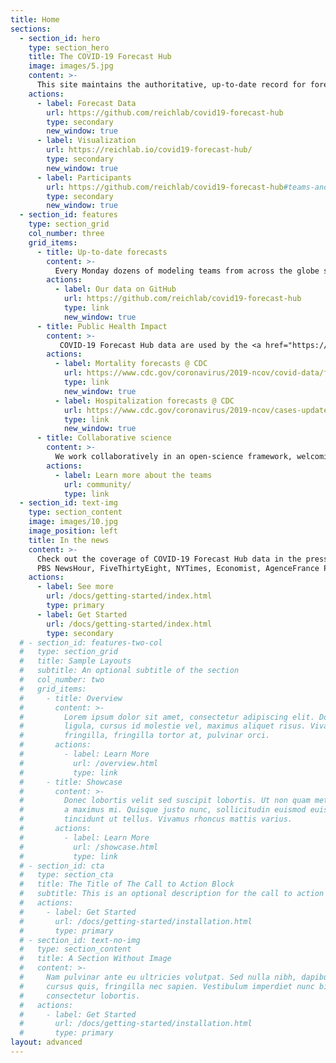 ```yaml
---
title: Home
sections:
  - section_id: hero
    type: section_hero
    title: The COVID-19 Forecast Hub
    image: images/5.jpg
    content: >-
      This site maintains the authoritative, up-to-date record for forecasts of COVID-19 deaths and hospitalizations in the US created by dozens of leading modeling teams from around the globe. 
    actions:
      - label: Forecast Data
        url: https://github.com/reichlab/covid19-forecast-hub
        type: secondary
        new_window: true
      - label: Visualization
        url: https://reichlab.io/covid19-forecast-hub/
        type: secondary
        new_window: true
      - label: Participants
        url: https://github.com/reichlab/covid19-forecast-hub#teams-and-models
        type: secondary
        new_window: true
  - section_id: features
    type: section_grid
    col_number: three
    grid_items:
      - title: Up-to-date forecasts
        content: >-
          Every Monday dozens of modeling teams from across the globe submit forecasts of the trajectory of the COVID-19 outbreak in the US to our forecast data repository. We take these data and build a single ensemble forecast.
        actions:
          - label: Our data on GitHub
            url: https://github.com/reichlab/covid19-forecast-hub
            type: link
            new_window: true
      - title: Public Health Impact
        content: >-
           COVID-19 Forecast Hub data are used by the <a href="https://www.cdc.gov/coronavirus/2019-ncov/covid-data/forecasting-us.html" target="_blank">US Centers for Disease Control and Prevention</a> and the data journalism site <a href="https://projects.fivethirtyeight.com/covid-forecasts/" target="_blank">FiveThirtyEight</a>. Through these channels, and our public data repository, our work serves as a vital source of public information about where the outbreak is headed next.
        actions:
          - label: Mortality forecasts @ CDC
            url: https://www.cdc.gov/coronavirus/2019-ncov/covid-data/forecasting-us.html
            type: link
            new_window: true
          - label: Hospitalization forecasts @ CDC
            url: https://www.cdc.gov/coronavirus/2019-ncov/cases-updates/hospitalizations-forecasts.html
            type: link
            new_window: true
      - title: Collaborative science
        content: >-
          We work collaboratively in an open-science framework, welcoming participation from modeling teams around the globe to submit predictions from their best COVID-19 models.
        actions:
          - label: Learn more about the teams
            url: community/
            type: link
  - section_id: text-img
    type: section_content
    image: images/10.jpg
    image_position: left
    title: In the news
    content: >-
      Check out the coverage of COVID-19 Forecast Hub data in the press!  
      PBS NewsHour, FiveThirtyEight, NYTimes, Economist, AgenceFrance Press, Boston Globe, Washington Post, ABC News
    actions:
      - label: See more
        url: /docs/getting-started/index.html
        type: primary
      - label: Get Started
        url: /docs/getting-started/index.html
        type: secondary
  # - section_id: features-two-col
  #   type: section_grid
  #   title: Sample Layouts
  #   subtitle: An optional subtitle of the section
  #   col_number: two
  #   grid_items:
  #     - title: Overview
  #       content: >-
  #         Lorem ipsum dolor sit amet, consectetur adipiscing elit. Donec nisl
  #         ligula, cursus id molestie vel, maximus aliquet risus. Vivamus in nibh
  #         fringilla, fringilla tortor at, pulvinar orci.
  #       actions:
  #         - label: Learn More
  #           url: /overview.html
  #           type: link
  #     - title: Showcase
  #       content: >-
  #         Donec lobortis velit sed suscipit lobortis. Ut non quam metus. Nullam
  #         a maximus mi. Quisque justo nunc, sollicitudin euismod euismod at,
  #         tincidunt ut tellus. Vivamus rhoncus mattis varius.
  #       actions:
  #         - label: Learn More
  #           url: /showcase.html
  #           type: link
  # - section_id: cta
  #   type: section_cta
  #   title: The Title of The Call to Action Block
  #   subtitle: This is an optional description for the call to action block.
  #   actions:
  #     - label: Get Started
  #       url: /docs/getting-started/installation.html
  #       type: primary
  # - section_id: text-no-img
  #   type: section_content
  #   title: A Section Without Image
  #   content: >-
  #     Nam pulvinar ante eu ultricies volutpat. Sed nulla nibh, dapibus sit amet
  #     cursus quis, fringilla nec sapien. Vestibulum imperdiet nunc bibendum
  #     consectetur lobortis.
  #   actions:
  #     - label: Get Started
  #       url: /docs/getting-started/installation.html
  #       type: primary
layout: advanced
---
```


